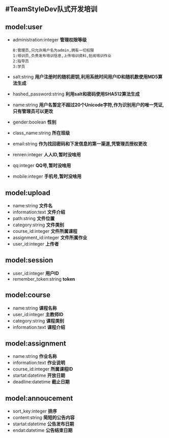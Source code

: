 #TeamStyleDev队式开发培训
----------

model:user
-
- administration:integer **管理权限等级**

    `0:管理员,只允许用户名为admin,拥有一切权限`  
    `1:培训员,负责发布培训信息,上传培训资料,批阅培训作业`  
    `2:指导员`  
    `3:学员`  
- salt:string **用户注册时的随机密钥,利用系统时间用户ID和随机数使用MD5算法生成**
- hashed_password:string **利用salt和密码使用SHA512算法生成**
- name:string **用户名暂定不超过20个Unicode字符,作为识别用户的唯一凭证,只有管理员可以更改**
- gender:boolean **性别**
- class_name:string **所在班级**
- email:string **作为找回密码和下发信息的第一渠道,凭管理员授权更改**
- renren:integer **人人ID,暂时没啥用**
- qq:integer **QQ号,暂时没啥用**
- mobile:integer **手机号,暂时没啥用**

model:upload
-
- name:string **文件名**
- information:text **文件介绍**
- path:string **文件位置**
- category:string **文件类别**
- course_id:integer **文件所属课程**
- assignment_id:integer **文件所属作业**
- user_id:integer **上传者**

model:session
-
- user_id:integer **用户ID**
- remember_token:string **token**

model:course
-
- name:string **课程名称**
- user_id:integer **主教师ID**
- category:string **课程类别**
- information:text **课程介绍**

model:assignment
-
- name:string **作业名称**
- information:text **作业说明**
- course_id:integer **所属课程ID**
- startat:datetime **开放日期**
- deadline:datetime **截止日期**

model:annoucement
-
- sort_key:integer **排序**
- content:string **简短的公告内容**
- startat:datetime **公告发布日期**
- endat:datetime **公告结束日期**

